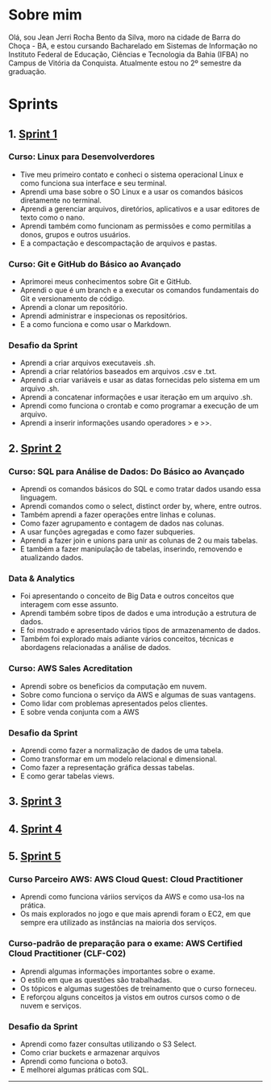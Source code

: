 # Sobre mim


Olá, sou Jean Jerri Rocha Bento da Silva, moro na cidade de Barra do Choça - BA, e estou cursando Bacharelado em Sistemas de Informação no Instituto Federal de Educação, Ciências e Tecnologia da Bahia (IFBA) no Campus de Vitória da Conquista. Atualmente estou no 2º semestre da graduação.


# Sprints


## 1. [Sprint 1](./Sprint%201/README.md)


### Curso: Linux para Desenvolverdores
- Tive meu primeiro contato e conheci o sistema operacional Linux e como funciona sua interface e seu terminal.
- Aprendi uma base sobre o SO Linux e a usar os comandos básicos diretamente no terminal.
- Aprendi a gerenciar arquivos, diretórios, aplicativos e a usar editores de texto como o nano.
- Aprendi também como funcionam as permissões e como permitilas a donos, grupos e outros usuários.
- E a compactação e descompactação de arquivos e pastas.

### Curso: Git e GitHub do Básico ao Avançado
- Aprimorei meus conhecimentos sobre Git e GitHub.
- Aprendi o que é um branch e a executar os comandos fundamentais do Git e versionamento de código.
- Aprendi a clonar um repositório.
- Aprendi administrar e inspecionas os repositórios.
- E a como funciona e como usar o Markdown.

### Desafio da Sprint
- Aprendi a criar arquivos executaveis .sh.
- Aprendi a criar relatórios baseados em arquivos .csv e .txt.
- Aprendi a criar variáveis e usar as datas fornecidas pelo sistema em um arquivo .sh.
- Aprendi a concatenar informações e usar iteração em um arquivo .sh.
- Aprendi como funciona o crontab e como programar a execução de um arquivo.
- Aprendi a inserir informações usando operadores > e >>.


## 2. [Sprint 2](./Sprint%202/README.md)


### Curso: SQL para Análise de Dados: Do Básico ao Avançado
- Aprendi os comandos básicos do SQL e como tratar dados usando essa linguagem.
- Aprendi comandos como o select, distinct order by, where, entre outros.
- Também aprendi a fazer operações entre linhas e colunas.
- Como fazer agrupamento e contagem de dados nas colunas.
- A usar funções agregadas e como fazer subqueries.
- Aprendi a fazer join e unions para unir as colunas de 2 ou mais tabelas.
- E também a fazer manipulação de tabelas, inserindo, removendo e atualizando dados.

### Data & Analytics
- Foi apresentando o conceito de Big Data e outros conceitos que interagem com esse assunto.
- Aprendi também sobre tipos de dados e uma introdução a estrutura de dados.
- E foi mostrado e apresentado vários tipos de armazenamento de dados.
- Também foi explorado mais adiante vários conceitos, técnicas e abordagens relacionadas a análise de dados.

### Curso: AWS Sales Acreditation
- Aprendi sobre os beneficios da computação em nuvem.
- Sobre como funciona o serviço da AWS e algumas de suas vantagens.
- Como lidar com problemas apresentados pelos clientes.
- E sobre venda conjunta com a AWS

### Desafio da Sprint
- Aprendi como fazer a normalização de dados de uma tabela.
- Como transformar em um modelo relacional e dimensional.
- Como fazer a representação gráfica dessas tabelas.
- E como gerar tabelas views.


## 3. [Sprint 3](./Sprint%203/README.md)


###

###


## 4. [Sprint 4](./Sprint%204/README.md)


###

###


## 5. [Sprint 5](./Sprint%205/README.md)


### Curso Parceiro AWS: AWS Cloud Quest: Cloud Practitioner
- Aprendi como funciona váriios serviços da AWS e como usa-los na prática.
- Os mais explorados no jogo e que mais aprendi foram o EC2, em que sempre era utilizado as instâncias na maioria dos serviços.

### Curso-padrão de preparação para o exame: AWS Certified Cloud Practitioner (CLF-C02)
- Aprendi algumas informações importantes sobre o exame.
- O estilo em que as questões são trabalhadas.
- Os tópicos e algumas sugestões de treinamento que o curso forneceu.
- E reforçou alguns conceitos ja vistos em outros cursos como o de nuvem e serviços.

### Desafio da Sprint
- Aprendi como fazer consultas utilizando o S3 Select.
- Como criar buckets e armazenar arquivos
- Aprendi como funciona o boto3.
- E melhorei algumas práticas com SQL.

___
